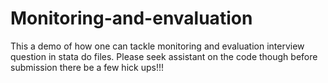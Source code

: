 # Monitoring-and-envaluation
This a demo of how one can tackle monitoring and evaluation interview question in stata do files. Please seek assistant on the code though  before submission there be a few hick ups!!!
